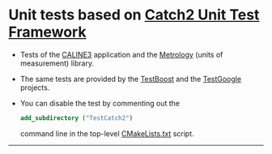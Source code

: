 # Unit tests based on [Catch2 Unit Test Framework](https://github.com/catchorg/Catch2)

* Tests of the [CALINE3](https://github.com/mangh/CALINE3.CPP/tree/main/CALINE3) application and the [Metrology](https://github.com/mangh/CALINE3.CPP/tree/main/Metrology) (units of measurement) library.

* The same tests are provided by the [TestBoost](https://github.com/mangh/CALINE3.CPP/tree/main/TestBoost) and  the [TestGoogle](https://github.com/mangh/CALINE3.CPP/tree/main/TestGoogle) projects.

* You can disable the test by commenting out the
  ```cmake
  add_subdirectory ("TestCatch2")
  ```
  command line in the top-level [CMakeLists.txt](https://github.com/mangh/CALINE3.CPP/blob/main/CMakeLists.txt) script.

---
